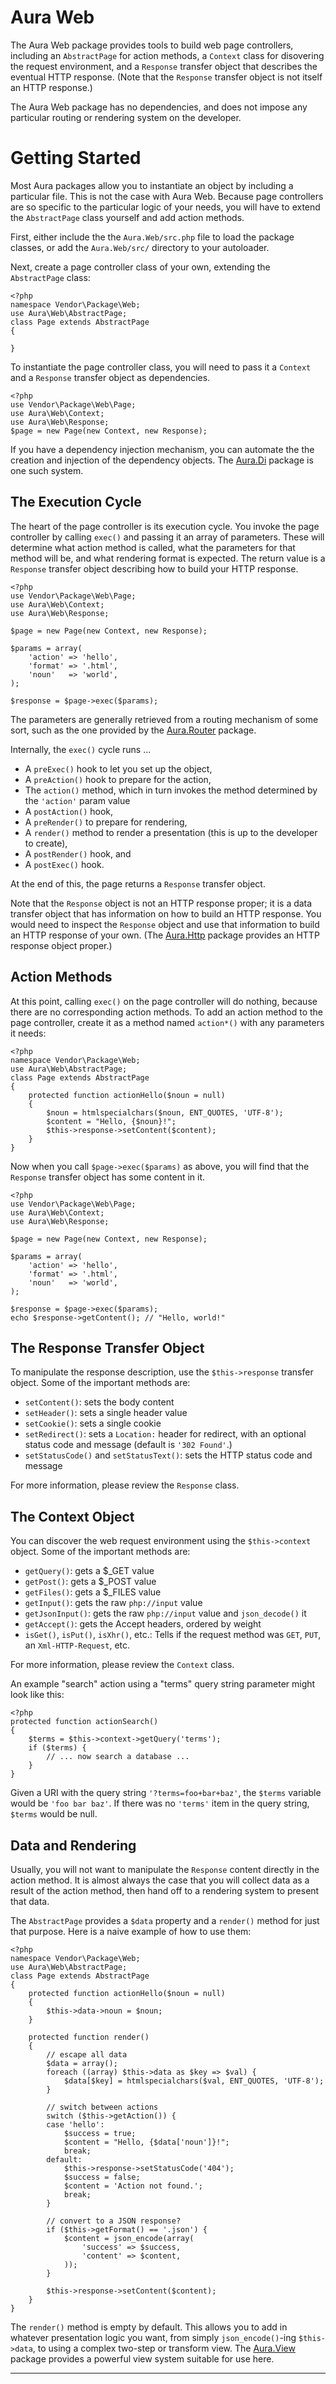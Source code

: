 Aura Web
========

The Aura Web package provides tools to build web page controllers, including an `AbstractPage` for action methods, a `Context` class for disovering the request environment, and a `Response` transfer object that describes the eventual HTTP response. (Note that the `Response` transfer object is not itself an HTTP response.)

The Aura Web package has no dependencies, and does not impose any particular routing or rendering system on the developer.


Getting Started
===============

Most Aura packages allow you to instantiate an object by including a particular file. This is not the case with Aura Web.  Because page controllers are so specific to the particular logic of your needs, you will have to extend the `AbstractPage` class yourself and add action methods.

First, either include the the `Aura.Web/src.php` file to load the package classes, or add the `Aura.Web/src/` directory to your autoloader.

Next, create a page controller class of your own, extending the `AbstractPage` class:

    <?php
    namespace Vendor\Package\Web;
    use Aura\Web\AbstractPage;
    class Page extends AbstractPage
    {
        
    }

To instantiate the page controller class, you will need to pass it a `Context`  and a `Response` transfer object as dependencies.

    <?php
    use Vendor\Package\Web\Page;
    use Aura\Web\Context;
    use Aura\Web\Response;
    $page = new Page(new Context, new Response);
    
If you have a dependency injection mechanism, you can automate the the creation and injection of the dependency objects.  The [Aura.Di][] package is one such system.

  
The Execution Cycle
-------------------

The heart of the page controller is its execution cycle.  You invoke the page controller by calling `exec()` and passing it an array of parameters.  These will determine what action method is called, what the parameters for that method will be, and what rendering format is expected.  The return value is a `Response` transfer object describing how to build your HTTP response.

    <?php
    use Vendor\Package\Web\Page;
    use Aura\Web\Context;
    use Aura\Web\Response;
    
    $page = new Page(new Context, new Response);
    
    $params = array(
        'action' => 'hello',
        'format' => '.html',
        'noun'   => 'world',
    );
    
    $response = $page->exec($params);

The parameters are generally retrieved from a routing mechanism of some sort, such as the one provided by the [Aura.Router][] package.

Internally, the `exec()` cycle runs ...

- A `preExec()` hook to let you set up the object,
- A `preAction()` hook to prepare for the action,
- The `action()` method, which in turn invokes the method determined by the `'action'` param value
- A `postAction()` hook,
- A `preRender()` to prepare for rendering,
- A `render()` method to render a presentation (this is up to the developer to create),
- A `postRender()` hook, and
- A `postExec()` hook.

At the end of this, the page returns a `Response` transfer object.

Note that the `Response` object is not an HTTP response proper; it is a data transfer object that has information on how to build an HTTP response.  You would need to inspect the `Response` object and use that information to build an HTTP response of your own.  (The [Aura.Http][] package provides an HTTP response object proper.)


Action Methods
--------------

At this point, calling `exec()` on the page controller will do nothing, because there are no corresponding action methods.  To add an action method to the page controller, create it as a method named `action*()` with any parameters it needs:

    <?php
    namespace Vendor\Package\Web;
    use Aura\Web\AbstractPage;
    class Page extends AbstractPage
    {
        protected function actionHello($noun = null)
        {
            $noun = htmlspecialchars($noun, ENT_QUOTES, 'UTF-8');
            $content = "Hello, {$noun}!";
            $this->response->setContent($content);
        }
    }
    
Now when you call `$page->exec($params)` as above, you will find that the `Response` transfer object has some content in it.

    <?php
    use Vendor\Package\Web\Page;
    use Aura\Web\Context;
    use Aura\Web\Response;
    
    $page = new Page(new Context, new Response);
    
    $params = array(
        'action' => 'hello',
        'format' => '.html',
        'noun'   => 'world',
    );
    
    $response = $page->exec($params);
    echo $response->getContent(); // "Hello, world!"


The Response Transfer Object
----------------------------

To manipulate the response description, use the `$this->response` transfer object.  Some of the important methods are:

- `setContent()`: sets the body content
- `setHeader()`: sets a single header value
- `setCookie()`: sets a single cookie
- `setRedirect()`: sets a `Location:` header for redirect, with an optional status code and message (default is `'302 Found'`.)
- `setStatusCode()` and `setStatusText()`: sets the HTTP status code and message

For more information, please review the `Response` class.


The Context Object
------------------

You can discover the web request environment using the `$this->context` object.  Some of the important methods are:

- `getQuery()`: gets a $_GET value
- `getPost()`: gets a $_POST value
- `getFiles()`: gets a $_FILES value
- `getInput()`: gets the raw `php://input` value
- `getJsonInput()`: gets the raw `php://input` value and `json_decode()` it
- `getAccept()`: gets the Accept headers, ordered by weight
- `isGet()`, `isPut()`, `isXhr()`, etc.: Tells if the request method was `GET`, `PUT`, an `Xml-HTTP-Request`, etc.

For more information, please review the `Context` class.

An example "search" action using a "terms" query string parameter might look like this:

    <?php
    protected function actionSearch()
    {
        $terms = $this->context->getQuery('terms');
        if ($terms) {
            // ... now search a database ...
        }
    }

Given a URI with the query string `'?terms=foo+bar+baz'`, the `$terms` variable would be `'foo bar baz'`.  If there was no `'terms'` item in the query string, `$terms` would be null.


Data and Rendering
------------------

Usually, you will not want to manipulate the `Response` content directly in the action method. It is almost always the case that you will collect data as a result of the action method, then hand off to a rendering system to present that data.

The `AbstractPage` provides a `$data` property and a `render()` method for just that purpose.  Here is a naive example of how to use them:

    <?php
    namespace Vendor\Package\Web;
    use Aura\Web\AbstractPage;
    class Page extends AbstractPage
    {
        protected function actionHello($noun = null)
        {
            $this->data->noun = $noun;
        }
        
        protected function render()
        {
            // escape all data
            $data = array();
            foreach ((array) $this->data as $key => $val) {
                $data[$key] = htmlspecialchars($val, ENT_QUOTES, 'UTF-8');
            }
            
            // switch between actions
            switch ($this->getAction()) {
            case 'hello':
                $success = true;
                $content = "Hello, {$data['noun']}!";
                break;
            default:
                $this->response->setStatusCode('404');
                $success = false;
                $content = 'Action not found.';
                break;
            }
            
            // convert to a JSON response?
            if ($this->getFormat() == '.json') {
                $content = json_encode(array(
                    'success' => $success,
                    'content' => $content,
                ));
            }
            
            $this->response->setContent($content);
        }
    }

The `render()` method is empty by default.  This allows you to add in whatever presentation logic you want, from simply `json_encode()`-ing `$this->data`, to using a complex two-step or transform view.  The [Aura.View][] package provides a powerful view system suitable for use here.

* * *

[Aura.Di]:        https://github.com/auraphp/Aura.Di
[Aura.Router]:    https://github.com/auraphp/Aura.Router 
[Aura.Http]:      https://github.com/auraphp/Aura.Http 
[Aura.View]:      https://github.com/auraphp/Aura.View 
